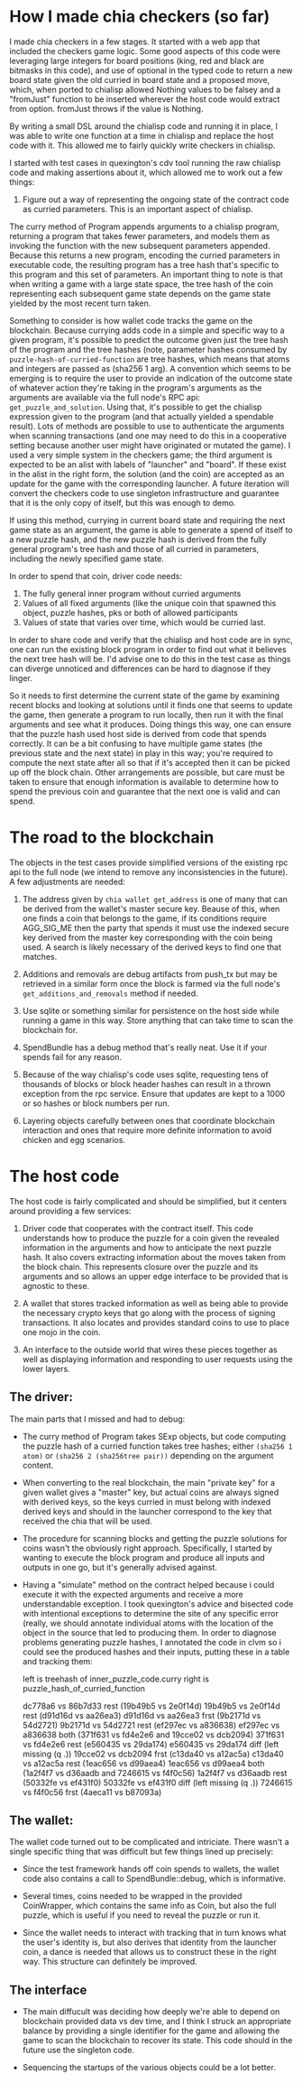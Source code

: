 # How I made chia checkers (so far)

I made chia checkers in a few stages.  It started with a web app that included
the checkers game logic.  Some good aspects of this code were leveraging large
integers for board positions (king, red and black are bitmasks in this code),
and use of optional in the typed code to return a new board state given the old
curried in board state and a proposed move, which, when ported to chialisp
allowed Nothing values to be falsey and a "fromJust" function to be inserted
wherever the host code would extract from option.  fromJust throws if the
value is Nothing.

By writing a small DSL around the chialisp code and running it in place, I was
able to write one function at a time in chialisp and replace the host code with
it.  This allowed me to fairly quickly write checkers in chialisp.

I started with test cases in quexington's cdv tool running the raw chialisp code
and making assertions about it, which allowed me to work out a few things:

1) Figure out a way of representing the ongoing state of the contract code as
curried parameters.  This is an important aspect of chialisp.

The curry method of Program appends arguments to a chialisp program, returning
a program that takes fewer parameters, and models them as invoking the function
with the new subsequent parameters appended.  Because this returns a new program,
encoding the curried parameters in executable code, the resulting program has
a tree hash that's specific to this program and this set of parameters.  An
important thing to note is that when writing a game with a large state space,
the tree hash of the coin representing each subsequent game state depends on
the game state yielded by the most recent turn taken.

Something to consider is how wallet code tracks the game on the blockchain.
Because currying adds code in a simple and specific way to a given program,
it's possible to predict the outcome given just the tree hash of the program
and the tree hashes (note, parameter hashes consumed by 
```puzzle-hash-of-curried-function```
are tree hashes, which means that atoms and integers are passed as (sha256 1 arg).
A convention which seems to be emerging is to require the user to provide an
indication of the outcome state of whatever action they're taking in the program's
arguments as the arguments are available via the full node's RPC api: ```get_puzzle_and_solution```.  Using that, it's possible to get the chialisp expression
given to the program (and that actually yielded a spendable result).  Lots of
methods are possible to use to authenticate the arguments when scanning
transactions (and one may need to do this in a cooperative setting because another
user might have originated or mutated the game).  I used a very simple system in
the checkers game; the third argument is expected to be an alist with labels
of "launcher" and "board".  If these exist in the alist in the right form, the
solution (and the coin) are accepted as an update for the game with the
corresponding launcher.  A future iteration will convert the checkers code to use
singleton infrastructure and guarantee that it is the only copy of itself, but this
was enough to demo.

If using this method, currying in current board state and requiring the next game
state as an argument, the game is able to generate a spend of itself to a new
puzzle hash, and the new puzzle hash is derived from the fully general program's
tree hash and those of all curried in parameters, including the newly specified
game state.

In order to spend that coin, driver code needs:

1) The fully general inner program without curried arguments
2) Values of all fixed arguments (like the unique coin that spawned this object,
   puzzle hashes, pks or both of allowed participants
3) Values of state that varies over time, which would be curried last.

In order to share code and verify that the chialisp and host code are in sync,
one can run the existing block program in order to find out what it believes the
next tree hash will be.  I'd advise one to do this in the test case as things can
diverge unnoticed and differences can be hard to diagnose if they linger.

So it needs to first determine the current state of the game by examining recent
blocks and looking at solutions until it finds one that seems to update the game,
then generate a program to run locally, then run it with the final arguments and
see what it produces.  Doing things this way, one can ensure that the puzzle hash
used host side is derived from code that spends correctly.  It can be a bit
confusing to have multiple game states (the previous state and the next state)
in play in this way; you're required to compute the next state after all so that if
it's accepted then it can be picked up off the block chain.  Other arrangements are
possible, but care must be taken to ensure that enough information is available
to determine how to spend the previous coin and guarantee that the next one is
valid and can spend.

# The road to the blockchain

The objects in the test cases provide simplified versions of the existing rpc api
to the full node (we intend to remove any inconsistencies in the future).  A few
adjustments are needed:

1) The address given by ```chia wallet get_address``` is one of many that can
be derived from the wallet's master secure key.  Beause of this, when one finds
a coin that belongs to the game, if its conditions require AGG_SIG_ME then the
party that spends it must use the indexed secure key derived from the master key
corresponding with the coin being used.  A search is likely necessary of the
derived keys to find one that matches.

2) Additions and removals are debug artifacts from push_tx but may be retrieved
in a similar form once the block is farmed via the full node's
```get_additions_and_removals``` method if needed.

3) Use sqlite or something similar for persistence on the host side while running
a game in this way.  Store anything that can take time to scan the blockchain
for.

4) SpendBundle has a debug method that's really neat.  Use it if your spends
fail for any reason.

5) Because of the way chialisp's code uses sqlite, requesting tens of thousands
of blocks or block header hashes can result in a thrown exception from the rpc
service.  Ensure that updates are kept to a 1000 or so hashes or block numbers
per run.

6) Layering objects carefully between ones that coordinate blockchain interaction
and ones that require more definite information to avoid chicken and egg scenarios.

# The host code

The host code is fairly complicated and should be simplified, but it centers
around providing a few services:

1) Driver code that cooperates with the contract itself.  This code understands
how to produce the puzzle for a coin given the revealed information in the
arguments and how to anticipate the next puzzle hash.  It also covers extracting
information about the moves taken from the block chain.  This represents closure
over the puzzle and its arguments and so allows an upper edge interface to
be provided that is agnostic to these.

2) A wallet that stores tracked information as well as being able to provide the
necessary crypto keys that go along with the process of signing transactions.  It
also locates and provides standard coins to use to place one mojo in the coin.

3) An interface to the outside world that wires these pieces together as well as
displaying information and responding to user requests using the lower layers.

## The driver:

The main parts that I missed and had to debug:

- The curry method of Program takes SExp objects, but code computing the puzzle
  hash of a curried function takes tree hashes; either ```(sha256 1 atom)``` or
  ```(sha256 2 (sha256tree pair))``` depending on the argument content.
  
- When converting to the real blockchain, the main "private key" for a given wallet
  gives a "master" key, but actual coins are always signed with derived keys, so
  the keys curried in must belong with indexed derived keys and should in the
  launcher correspond to the key that received the chia that will be used.
  
- The procedure for scanning blocks and getting the puzzle solutions for coins
  wasn't the obviously right approach.  Specifically, I started by wanting to
  execute the block program and produce all inputs and outputs in one go, but
  it's generally advised against.
  
- Having a "simulate" method on the contract helped because i could execute it
  with the expected arguments and receive a more understandable exception.  I
  took quexington's advice and bisected code with intentional exceptions to
  determine the site of any specific error (really, we should annotate individual
  atoms with the location of the object in the source that led to producing them.
  In order to diagnose problems generating puzzle hashes, I annotated the code in
  clvm so i could see the produced hashes and their inputs, putting these in a
  table and tracking them:
  
    left is treehash of inner_puzzle_code.curry
    right is puzzle_hash_of_curried_function

    dc778a6 vs 86b7d33 rest (19b49b5 vs 2e0f14d)
      19b49b5 vs 2e0f14d rest (d91d16d vs aa26ea3)
        d91d16d vs aa26ea3 frst (9b2171d vs 54d2721)
          9b2171d vs 54d2721 rest (ef297ec vs a836638)
            ef297ec vs a836638 both (371f631 vs fd4e2e6 and 19cce02 vs dcb2094)
              371f631 vs fd4e2e6 rest (e560435 vs 29da174)
                e560435 vs 29da174 diff (left missing (q .))
              19cce02 vs dcb2094 frst (c13da40 vs a12ac5a)
                c13da40 vs a12ac5a rest (1eac656 vs d99aea4)
                  1eac656 vs d99aea4 both (1a2f4f7 vs d36aadb and 7246615 vs f4f0c56)
                    1a2f4f7 vs d36aadb rest (50332fe vs ef431f0)
                      50332fe vs ef431f0 diff (left missing (q .))
                    7246615 vs f4f0c56 frst (4aeca11 vs b87093a)

## The wallet:

The wallet code turned out to be complicated and intriciate.  There wasn't a single
specific thing that was difficult but few things lined up precisely:

- Since the test framework hands off coin spends to wallets, the wallet code also
  contains a call to SpendBundle::debug, which is informative.
  
- Several times, coins needed to be wrapped in the provided CoinWrapper, which
  contains the same info as Coin, but also the full puzzle, which is useful if
  you need to reveal the puzzle or run it.
  
- Since the wallet needs to interact with tracking that in turn knows what the
  user's identity is, but also derives that identity from the launcher coin,
  a dance is needed that allows us to construct these in the right way.  This
  structure can definitely be improved.
  
## The interface

- The main diffucult was deciding how deeply we're able to depend on blockchain
  provided data vs dev time, and I think I struck an appropriate balance by
  providing a single identifier for the game and allowing the game to scan
  the blockchain to recover its state.  This code should in the future use the
  singleton code.

- Sequencing the startups of the various objects could be a lot better.

